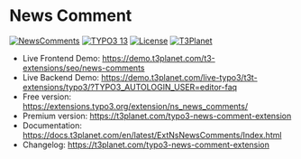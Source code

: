 # News Comment

  [![NewsComments](https://img.shields.io/badge/stable-v13.0.0-green?style=flat-square)](https://github.com/nitsan-technologies/ns_news_comments/tree/13.0.0) [![TYPO3 13](https://img.shields.io/badge/TYPO3-13-orange.svg?style=flat-square)](https://get.typo3.org/version/12) [![License](https://img.shields.io/badge/license-GPL--3.0-orange?style=flat-square)](https://www.gnu.org/licenses/gpl-3.0.en.html) [![T3Planet](https://img.shields.io/badge/T3Planet-NewsComments-50b99a?style=flat-square)](https://t3planet.com/typo3-news-comment-extension)

- Live Frontend Demo: https://demo.t3planet.com/t3-extensions/seo/news-comments
- Live Backend Demo: https://demo.t3planet.com/live-typo3/t3t-extensions/typo3/?TYPO3_AUTOLOGIN_USER=editor-faq
- Free version: https://extensions.typo3.org/extension/ns_news_comments/
- Premium version: https://t3planet.com/typo3-news-comment-extension
- Documentation: https://docs.t3planet.com/en/latest/ExtNsNewsComments/Index.html
- Changelog: https://t3planet.com/typo3-news-comment-extension
